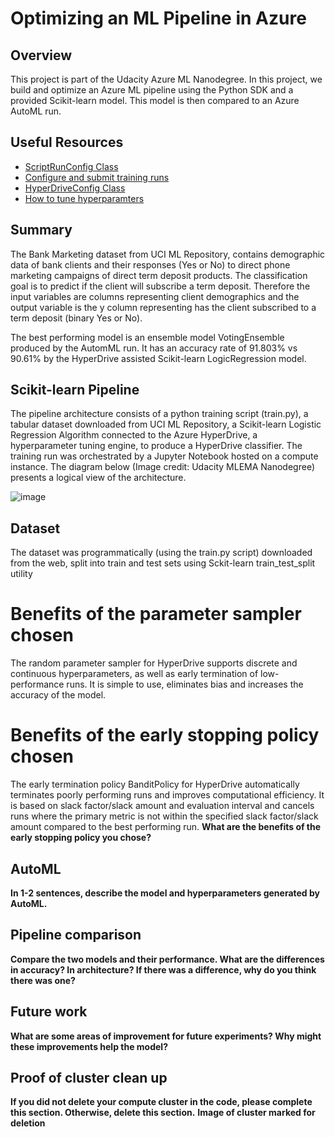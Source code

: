 # Optimizing an ML Pipeline in Azure

## Overview
This project is part of the Udacity Azure ML Nanodegree.
In this project, we build and optimize an Azure ML pipeline using the Python SDK and a provided Scikit-learn model.
This model is then compared to an Azure AutoML run.

## Useful Resources
- [ScriptRunConfig Class](https://docs.microsoft.com/en-us/python/api/azureml-core/azureml.core.scriptrunconfig?view=azure-ml-py)
- [Configure and submit training runs](https://docs.microsoft.com/en-us/azure/machine-learning/how-to-set-up-training-targets)
- [HyperDriveConfig Class](https://docs.microsoft.com/en-us/python/api/azureml-train-core/azureml.train.hyperdrive.hyperdriveconfig?view=azure-ml-py)
- [How to tune hyperparamters](https://docs.microsoft.com/en-us/azure/machine-learning/how-to-tune-hyperparameters)


## Summary
The Bank Marketing dataset from UCI ML Repository, contains demographic data of bank clients and their responses (Yes or No) to direct phone marketing campaigns of direct term deposit products. The classification goal is to predict if the client will subscribe a term deposit. Therefore the input variables are columns representing client demographics and the output variable is the y column representing has the client subscribed to a term deposit (binary Yes or No).

The best performing model is an ensemble model VotingEnsemble produced by the AutomML run. It has an accuracy rate of 91.803% vs 90.61% by the HyperDrive assisted Scikit-learn LogicRegression model.

## Scikit-learn Pipeline
The pipeline architecture consists of a python training script (train.py), a tabular dataset downloaded from UCI ML Repository, a Scikit-learn Logistic Regression Algorithm connected to the Azure HyperDrive, a hyperparameter tuning engine, to produce a HyperDrive classifier. The training run was orchestrated by a Jupyter Notebook hosted on a compute instance. The diagram below (Image credit: Udacity MLEMA Nanodegree) presents a logical view of the architecture.

![image](https://github.com/Nikhil-Bansal19/MLE-NanoDegree/assets/47290347/d872119b-e159-403c-b4a9-25f1aff754fb)

## Dataset
The dataset was programmatically (using the train.py script) downloaded from the web, split into train and test sets using Sckit-learn train_test_split utility

# Benefits of the parameter sampler chosen
The random parameter sampler for HyperDrive supports discrete and continuous hyperparameters, as well as early termination of low-performance runs. It is simple to use, eliminates bias and increases the accuracy of the model.

# Benefits of the early stopping policy chosen
The early termination policy BanditPolicy for HyperDrive automatically terminates poorly performing runs and improves computational efficiency. It is based on slack factor/slack amount and evaluation interval and cancels runs where the primary metric is not within the specified slack factor/slack amount compared to the best performing run.
**What are the benefits of the early stopping policy you chose?**

## AutoML
**In 1-2 sentences, describe the model and hyperparameters generated by AutoML.**

## Pipeline comparison
**Compare the two models and their performance. What are the differences in accuracy? In architecture? If there was a difference, why do you think there was one?**

## Future work
**What are some areas of improvement for future experiments? Why might these improvements help the model?**

## Proof of cluster clean up
**If you did not delete your compute cluster in the code, please complete this section. Otherwise, delete this section.**
**Image of cluster marked for deletion**
